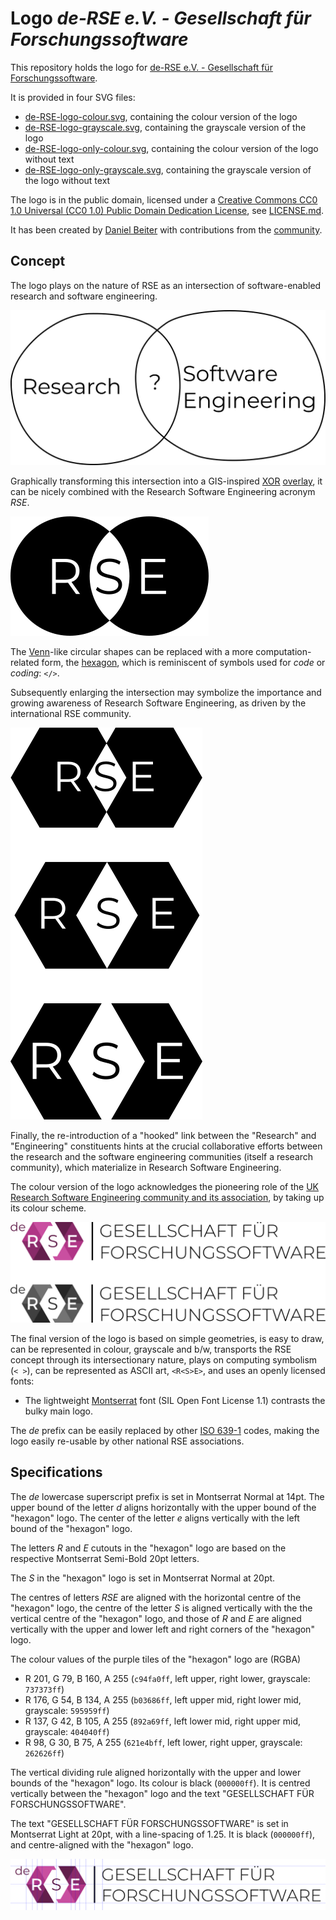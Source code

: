 # Logo *de-RSE e.V. - Gesellschaft für Forschungssoftware*

This repository holds the logo for 
[de-RSE e.V. - Gesellschaft für Forschungssoftware](https://de-rse.org).

It is provided in four SVG files:

- [de-RSE-logo-colour.svg](de-RSE-logo-colour.svg), containing the colour version of the logo
- [de-RSE-logo-grayscale.svg](de-RSE-logo-grayscale.svg), containing the grayscale version of the logo
- [de-RSE-logo-only-colour.svg](de-RSE-logo-only-colour.svg), containing the colour version of the logo without text
- [de-RSE-logo-only-grayscale.svg](de-RSE-logo-only-grayscale.svg), containing the grayscale version of the logo without text

The logo is in the public domain, licensed under a 
[Creative Commons CC0 1.0 Universal (CC0 1.0) Public Domain Dedication License](https://creativecommons.org/publicdomain/zero/1.0/), see [LICENSE.md](LICENSE.md).

It has been created by [Daniel Beiter](https://github.com/baender) with contributions from the
[community](https://github.com/DE-RSE/logo-association/graphs/contributors).

## Concept

The logo plays on the nature of RSE as an intersection of software-enabled 
research and software engineering. 

![](concept/intersection.png)

Graphically transforming this intersection into a GIS-inspired 
[XOR](https://en.wikipedia.org/wiki/Exclusive_or) 
[overlay](https://en.wikipedia.org/wiki/Geographic_information_system#Map_overlay), 
it can be nicely combined with the Research Software Engineering acronym *RSE*.

![](concept/xor-overlay.png)

The [Venn](https://en.wikipedia.org/wiki/Venn_diagram)-like circular shapes can 
be replaced with a more computation-related 
form, the [hexagon](https://en.wikipedia.org/wiki/Hexagon), which is reminiscent 
of symbols used for *code* or *coding*: `</>`.

Subsequently enlarging the intersection may symbolize the importance and growing 
awareness of Research Software Engineering, as driven by the international RSE
community.

![](concept/hexagon.png)

Finally, the re-introduction of a "hooked" link between the "Research" and 
"Engineering" constituents hints at the crucial collaborative efforts between 
the research and the software engineering communities (itself a research 
community), which materialize in Research Software Engineering.

The colour version of the logo acknowledges the pioneering role of the [UK
Research Software Engineering community and its association](https://rse.ac.uk/), 
by taking up its colour scheme.

![](concept/logo.png)

The final version of the logo is based on simple geometries, is easy to draw,
can be represented in colour, grayscale and b/w, transports the RSE concept 
through its intersectionary nature, plays on computing symbolism (`< >`), can
be represented as ASCII art, `<R<S>E>`, and uses an openly licensed fonts:

- The lightweight [Montserrat](https://github.com/JulietaUla/Montserrat) font 
(SIL Open Font License 1.1) contrasts the bulky main logo.

The *de* prefix can be easily replaced by other 
[ISO 639-1](https://en.wikipedia.org/wiki/ISO_639-3) codes, making the logo 
easily re-usable by other national RSE associations.

## Specifications

The *de* lowercase superscript prefix is set in Montserrat Normal at 14pt. The upper bound
of the letter *d* aligns horizontally with the upper bound of the "hexagon" logo.
The center of the letter *e* aligns vertically with the left bound of the
"hexagon" logo.

The letters *R* and *E* cutouts in the "hexagon" logo are based on the respective 
Montserrat Semi-Bold 20pt letters.

The *S* in the "hexagon" logo is set in Montserrat Normal at 20pt.

The centres of letters *RSE* are aligned with the horizontal centre of the
"hexagon" logo, the centre of the letter *S* is aligned vertically with the the 
vertical centre of the "hexagon" logo, and those of *R* and *E* are aligned
vertically with the upper and lower left and right corners of the "hexagon" logo.

The colour values of the purple tiles of the "hexagon" logo are (RGBA)

- R 201, G 79, B 160, A 255 (`c94fa0ff`, left upper, right lower, grayscale: `737373ff`)
- R 176, G 54, B 134, A 255 (`b03686ff`, left upper mid, right lower mid, grayscale: `595959ff`)
- R 137, G 42, B 105, A 255 (`892a69ff`, left lower mid, right upper mid, grayscale: `404040ff`)
- R 98, G 30, B 75, A 255 (`621e4bff`, left lower, right upper, grayscale: `262626ff`)

The vertical dividing rule aligned horizontally with the upper and lower bounds
of the "hexagon" logo. Its colour is black (`000000ff`). It is centred vertically
between the "hexagon" logo and the text "GESELLSCHAFT FÜR FORSCHUNGSSOFTWARE".

The text "GESELLSCHAFT FÜR FORSCHUNGSSOFTWARE" is set in Montserrat Light at 20pt,
with a line-spacing of 1.25. It is black (`000000ff`), and centre-aligned with
the "hexagon" logo.

![](concept/specs.png)
